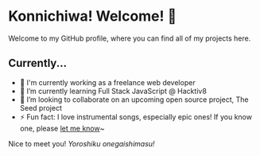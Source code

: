 # Konnichiwa! Welcome! 👋

Welcome to my GitHub profile, where you can find all of my projects here.

## Currently...

- 🔭 I'm currently working as a freelance web developer
- 🌱 I’m currently learning Full Stack JavaScript @ Hacktiv8
- 👯 I’m looking to collaborate on an upcoming open source project, The Seed project
- ⚡ Fun fact: I love instrumental songs, especially epic ones! If you know one, please [let me know](https://eas.web.id/contact)~

Nice to meet you!
*Yoroshiku onegaishimasu!*

<!--
**easterneas/easterneas** is a ✨ _special_ ✨ repository because its `README.md` (this file) appears on your GitHub profile.

Here are some ideas to get you started:

- 🔭 I’m currently working on ...
- 🌱 I’m currently learning ...
- 👯 I’m looking to collaborate on ...
- 🤔 I’m looking for help with ...
- 💬 Ask me about ...
- 📫 How to reach me: ...
- 😄 Pronouns: ...
- ⚡ Fun fact: ...
-->

